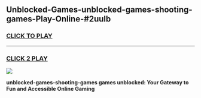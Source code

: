 
## Unblocked-Games-unblocked-games-shooting-games-Play-Online-#2uulb
<h3>
<a href="https://premium.freeplayer.one?title=unblocked-games-shooting-games&ref=24F">CLICK TO PLAY</a></h3>
<hr>

<h3>
<a href="https://premium.freeplayer.one?title=unblocked-games-shooting-games&ref=24F">CLICK 2 PLAY</a>
  
</h3>

<a href="https://premium.freeplayer.one?title=unblocked-games-shooting-games&ref=24F/"><img src="https://clearcache.store/games.png"></a>


**unblocked-games-shooting-games games unblocked: Your Gateway to Fun and Accessible Online Gaming**
